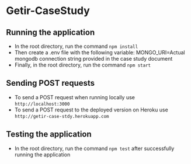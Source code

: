 # Getir-CaseStudy

## Running the application

* In the root directory, run the command `npm install`
* Then create a .env file with the following variable: MONGO_URI=Actual mongodb connection string provided in the case study document
* Finally, in the root directory, run the command `npm start`

## Sending POST requests

* To send a POST request when running locally use ```http://localhost:3000```
* To send a POST request to the deployed version on Heroku use ```http://getir-case-stdy.herokuapp.com```

## Testing the application

* In the root directory, run the command `npm test` after successfully running the application

